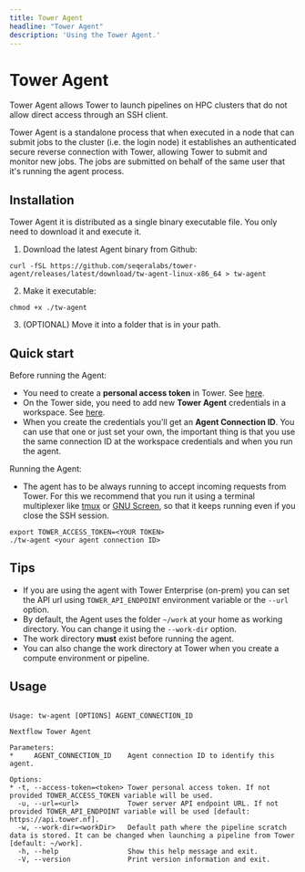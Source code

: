 ```yaml
---
title: Tower Agent
headline: "Tower Agent"
description: 'Using the Tower Agent.'
---
```


# Tower Agent

Tower Agent allows Tower to launch pipelines on HPC clusters that do not allow direct access through an SSH client.

Tower Agent is a standalone process that when executed in a node that can submit jobs to the cluster (i.e. the login node) it establishes an authenticated secure reverse connection with Tower, allowing Tower to submit and monitor new
jobs. The jobs are submitted on behalf of the same user that it's running the agent process.

## Installation

Tower Agent it is distributed as a single binary executable file. You only need to download it and execute it.

1. Download the latest Agent binary from Github: 
```
curl -fSL https://github.com/seqeralabs/tower-agent/releases/latest/download/tw-agent-linux-x86_64 > tw-agent
```

2. Make it executable:
```
chmod +x ./tw-agent
```

3. (OPTIONAL) Move it into a folder that is in your path.

## Quick start

Before running the Agent:
- You need to create a **personal access token** in Tower. See [here](https://help.tower.nf/api/overview/#authentication).
- On the Tower side, you need to add new **Tower Agent** credentials in a workspace. See [here](https://help.tower.nf/credentials/overview/).
- When you create the credentials you'll get an **Agent Connection ID**. You can use that one or just set your own, the important thing is that you use the same connection ID at the workspace credentials and when you run the agent.

Running the Agent:

- The agent has to be always running to accept incoming requests from Tower. For this we recommend that you run it using a terminal multiplexer like [tmux](https://github.com/tmux/tmux) or [GNU Screen](https://www.gnu.org/software/screen/), so that it keeps running even if you close the SSH session.
```
export TOWER_ACCESS_TOKEN=<YOUR TOKEN>
./tw-agent <your agent connection ID>
```

## Tips

- If you are using the agent with Tower Enterprise (on-prem) you can set the API url using `TOWER_API_ENDPOINT` environment variable or the `--url` option.
- By default, the Agent uses the folder `~/work` at your home as working directory. You can change it using the `--work-dir` option.
- The work directory **must** exist before running the agent.
- You can also change the work directory at Tower when you create a compute environment or pipeline.

## Usage
```

Usage: tw-agent [OPTIONS] AGENT_CONNECTION_ID

Nextflow Tower Agent

Parameters:
*     AGENT_CONNECTION_ID    Agent connection ID to identify this agent.

Options:
* -t, --access-token=<token> Tower personal access token. If not provided TOWER_ACCESS_TOKEN variable will be used.
  -u, --url=<url>            Tower server API endpoint URL. If not provided TOWER_API_ENDPOINT variable will be used [default: https://api.tower.nf].
  -w, --work-dir=<workDir>   Default path where the pipeline scratch data is stored. It can be changed when launching a pipeline from Tower [default: ~/work].
  -h, --help                 Show this help message and exit.
  -V, --version              Print version information and exit.

```
